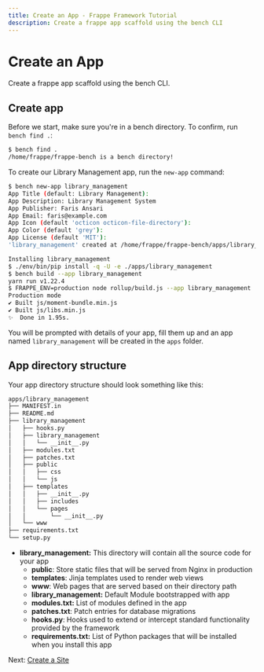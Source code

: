 ```yaml
---
title: Create an App - Frappe Framework Tutorial
description: Create a frappe app scaffold using the bench CLI
---
```


# Create an App

Create a frappe app scaffold using the bench CLI.

## Create app

Before we start, make sure you're in a bench directory. To confirm, run `bench find .`:

```bash
$ bench find .
/home/frappe/frappe-bench is a bench directory!
```

To create our Library Management app, run the `new-app` command:

```bash
$ bench new-app library_management
App Title (default: Library Management):
App Description: Library Management System
App Publisher: Faris Ansari
App Email: faris@example.com
App Icon (default 'octicon octicon-file-directory'):
App Color (default 'grey'):
App License (default 'MIT'):
'library_management' created at /home/frappe/frappe-bench/apps/library_management

Installing library_management
$ ./env/bin/pip install -q -U -e ./apps/library_management
$ bench build --app library_management
yarn run v1.22.4
$ FRAPPE_ENV=production node rollup/build.js --app library_management
Production mode
✔ Built js/moment-bundle.min.js
✔ Built js/libs.min.js
✨  Done in 1.95s.
```

You will be prompted with details of your app, fill them up and an app named
`library_management` will be created in the `apps` folder.

## App directory structure

Your app directory structure should look something like this:

```bash
apps/library_management
├── MANIFEST.in
├── README.md
├── library_management
│   ├── hooks.py
│   ├── library_management
│   │   └── __init__.py
│   ├── modules.txt
│   ├── patches.txt
│   ├── public
│   │   ├── css
│   │   └── js
│   ├── templates
│   │   ├── __init__.py
│   │   ├── includes
│   │   └── pages
│   │       └── __init__.py
│   └── www
├── requirements.txt
└── setup.py
```

- **library_management:** This directory will contain all the source code for your app
    - **public**: Store static files that will be served from Nginx in production
    - **templates**: Jinja templates used to render web views
    - **www**: Web pages that are served based on their directory path
    - **library\_management:** Default Module bootstrapped with app
    - **modules.txt:** List of modules defined in the app
    - **patches.txt**: Patch entries for database migrations
    - **hooks.py**: Hooks used to extend or intercept standard functionality provided by the framework
    - **requirements.txt:** List of Python packages that will be installed when you install this app

Next: [Create a Site](/docs/user/en/tutorial/create-a-site)
